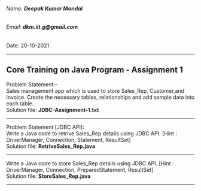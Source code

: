 <h6>Name: <b>Deepak Kumar Mandal</b></h6>
<h6>Email: <b>dkm.iit.g@gmail.com</b></h6>
<p>Date: 20-10-2021</p>
<hr/>
<h2>Core Training on Java Program - Assignment 1</h2>
Problem Statement:-<br/>
Sales management app which is used to store Sales_Rep, Customer,and Invoice. Create the necessary tables, relationships and add sample data into each table.
<br>Solution file: <b>JDBC-Assignment-1.txt</b>
<hr/>
Problem Statement [JDBC API]:<br/>
Write a Java code to retrive Sales_Rep details using JDBC API. [Hint : DriverManager, Connection, Statement, ResultSet]<br>
Solution file: <b>RetriveSales_Rep.java</b>
<hr/>


Write a Java code to store Sales_Rep details using JDBC API. [Hint : DriverManager, Connection, PreparedStatement, ResultSet]<br>
Solution file: <b>StoreSales_Rep.java</b>
<hr/>

